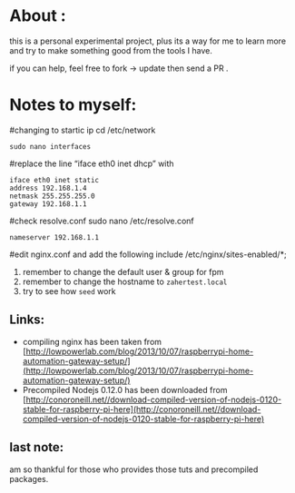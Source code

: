 # About : 

this is a personal experimental project, plus its a way for me to learn more and try to make something good from the tools I have.

if you can help, feel free to fork -> update then send a PR .

# Notes to myself:

#changing to startic ip
    cd /etc/network

    sudo nano interfaces

#replace the line “iface eth0 inet dhcp” with

    iface eth0 inet static
    address 192.168.1.4
    netmask 255.255.255.0
    gateway 192.168.1.1


#check resolve.conf
    sudo nano /etc/resolve.conf

    nameserver 192.168.1.1

#edit nginx.conf and add the following
    include /etc/nginx/sites-enabled/*;


1. remember to change the default user & group for fpm
1. remember to change the hostname to `zahertest.local`
1. try to see how `seed` work

## Links:

* compiling nginx has been taken from [http://lowpowerlab.com/blog/2013/10/07/raspberrypi-home-automation-gateway-setup/](http://lowpowerlab.com/blog/2013/10/07/raspberrypi-home-automation-gateway-setup/)
* Precompiled Nodejs 0.12.0 has been downloaded from [http://conoroneill.net//download-compiled-version-of-nodejs-0120-stable-for-raspberry-pi-here](http://conoroneill.net//download-compiled-version-of-nodejs-0120-stable-for-raspberry-pi-here)


## last note:

am so thankful for those who provides those tuts and precompiled packages.
